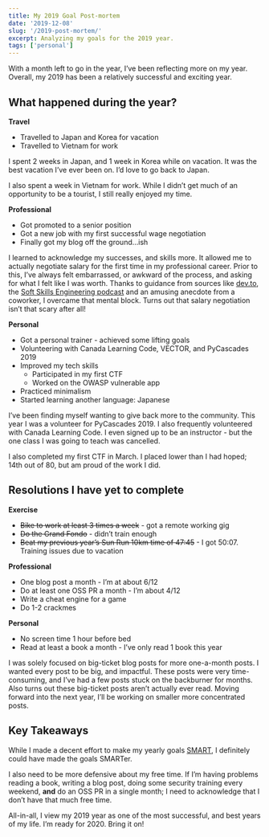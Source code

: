 ```yaml
---
title: My 2019 Goal Post-mortem
date: '2019-12-08'
slug: '/2019-post-mortem/'
excerpt: Analyzing my goals for the 2019 year.
tags: ['personal']
---
```


With a month left to go in the year, I’ve been reflecting more on my year. Overall, my 2019 has been a relatively successful and exciting year.

## What happened during the year?

**Travel**

- Travelled to Japan and Korea for vacation
- Travelled to Vietnam for work

I spent 2 weeks in Japan, and 1 week in Korea while on vacation. It was the best vacation I’ve ever been on. I’d love to go back to Japan.

I also spent a week in Vietnam for work. While I didn’t get much of an opportunity to be a tourist, I still really enjoyed my time.

**Professional**

- Got promoted to a senior position
- Got a new job with my first successful wage negotiation
- Finally got my blog off the ground…ish

I learned to acknowledge my successes, and skills more. It allowed me to actually negotiate salary for the first time in my professional career. Prior to this, I’ve always felt embarrassed, or awkward of the process, and asking for what I felt like I was worth. Thanks to guidance from sources like [dev.to](http://dev.to), the [Soft Skills Engineering podcast](https://softskills.audio/) and an amusing anecdote from a coworker, I overcame that mental block. Turns out that salary negotiation isn’t that scary after all!

**Personal**

- Got a personal trainer - achieved some lifting goals
- Volunteering with Canada Learning Code, VECTOR, and PyCascades 2019
- Improved my tech skills
  - Participated in my first CTF
  - Worked on the OWASP vulnerable app
- Practiced minimalism
- Started learning another language: Japanese

I’ve been finding myself wanting to give back more to the community. This year I was a volunteer for PyCascades 2019. I also frequently volunteered with Canada Learning Code. I even signed up to be an instructor - but the one class I was going to teach was cancelled.

I also completed my first CTF in March. I placed lower than I had hoped; 14th out of 80, but am proud of the work I did.

## Resolutions I have yet to complete

**Exercise**

- ~~Bike to work at least 3 times a week~~ - got a remote working gig
- ~~Do the Grand Fondo~~ - didn’t train enough
- ~~Beat my previous year’s Sun Run 10km time of 47:45~~ - I got 50:07. Training issues due to vacation

**Professional**

- One blog post a month - I’m at about 6/12
- Do at least one OSS PR a month - I’m about 4/12
- Write a cheat engine for a game
- Do 1-2 crackmes

**Personal**

- No screen time 1 hour before bed
- Read at least a book a month - I’ve only read 1 book this year

I was solely focused on big-ticket blog posts for more one-a-month posts. I wanted every post to be big, and impactful. These posts were very time-consuming, and I’ve had a few posts stuck on the backburner for months. Also turns out these big-ticket posts aren’t actually ever read. Moving forward into the next year, I’ll be working on smaller more concentrated posts.

## Key Takeaways

While I made a decent effort to make my yearly goals [SMART](https://www.mindtools.com/pages/article/smart-goals.htm), I definitely could have made the goals SMARTer.

I also need to be more defensive about my free time. If I’m having problems reading a book, writing a blog post, doing some security training every weekend, **and** do an OSS PR in a single month; I need to acknowledge that I don’t have that much free time.

All-in-all, I view my 2019 year as one of the most successful, and best years of my life. I’m ready for 2020. Bring it on!
